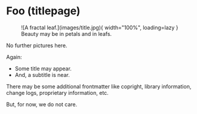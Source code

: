 
# Foo (titlepage)

<figure markdown>
  ![A fractal leaf.](images/title.jpg){ width="100%", loading=lazy }
  <figcaption>Beauty may be in petals and in leafs.</figcaption>
</figure>

No further pictures here.

Again:

- Some title may appear.
- And, a subtitle is near.

There may be some additional frontmatter like copright, library information, change logs, proprietary information, etc.

But, for now, we do not care.
